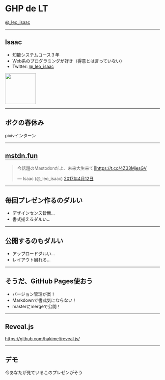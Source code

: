 # GHP de LT
<a href="//twitter.com/_leo_isaac" target="_blank">@_leo_isaac</a>


---
## Isaac
* 知能システムコース３年
* Web系のプログラミングが好き（得意とは言っていない）
* Twitter: <a href="//twitter.com/_leo_isaac" target="_blank">@_leo_isaac</a>

<img src="http://furyu.nazo.cc/twicon/_leo_isaac/original" style="width:100px;">


---
<!-- .slide: data-background-image="https://cdn-ak.f.st-hatena.com/images/fotolife/n/n_atmark/20170322/20170322185807.jpg" -->
## ボクの春休み
pixivインターン


---
## <a href="https://mstdn.fun" target="_blank">mstdn.fun</a>
<blockquote class="twitter-tweet" data-lang="ja"><p lang="ja" dir="ltr">今話題のMastodonだよ、未来大生来て💓<a href="https://t.co/4Z33MjesGV">https://t.co/4Z33MjesGV</a></p>&mdash; Isaac (@_leo_isaac) <a href="https://twitter.com/_leo_isaac/status/852142446905630720">2017年4月12日</a></blockquote>


---
## 毎回プレゼン作るのダルい
* デザインセンス皆無...
* 書式揃えるダルい...


---
## 公開するのもダルい
* アップロードダルい...
* レイアウト崩れる...


---
<!-- .slide: data-background="#039BE5" -->
## そうだ、GitHub Pages使おう
* バージョン管理が楽！
* Markdownで書式気にならない！
* masterにmergeで公開！


---
## Reveal.js
https://github.com/hakimel/reveal.js/


---
## デモ
今あなたが見ているこのプレゼンがそう
